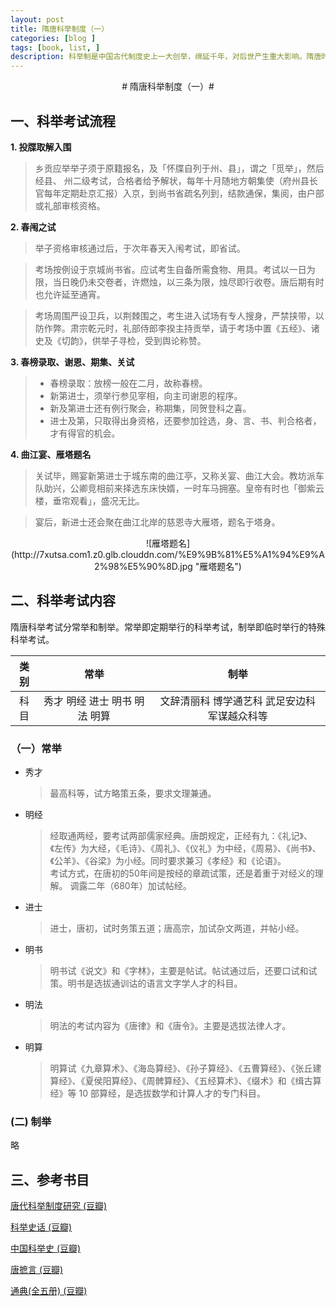 ```yaml
---
layout: post
title: 隋唐科举制度（一）
categories: [blog ]
tags: [book, list, ]
description: 科举制是中国古代制度史上一大创举，绵延千年，对后世产生重大影响。隋唐时期是科举制度的形成与发展初期，是我们了解科举制演变的第一站。
---
```


<center>
# 隋唐科举制度（一）#
</center>

## 一、科举考试流程 ##

**1. 投牒取解入围**
   
> 乡贡应举举子须于原籍报名，及「怀牒自列于州、县」，谓之「觅举」，然后经县、 州二级考试，合格者给予解状，每年十月随地方朝集使（府州县长官每年定期赴京汇报）入京，到尚书省疏名列到，结款通保，集阅，由户部或礼部审核资格。

**2. 春闱之试**

   > 举子资格审核通过后，于次年春天入闱考试，即省试。
     
   > 考场按例设于京城尚书省。应试考生自备所需食物、用具。考试以一日为限，当日晚仍未交卷者，许燃烛，以三条为限，烛尽即行收卷。唐后期有时也允许延至通宵。  
   
   > 考场周围严设卫兵，以荆棘围之，考生进入试场有专人搜身，严禁挟带，以防作弊。肃宗乾元时，礼部侍郎李揆主持贡举，请于考场中置《五经》、诸史及《切韵》，供举子寻检，受到舆论称赞。

**3. 春榜录取、谢恩、期集、关试**  
   > - 春榜录取：放榜一般在二月，故称春榜。  
   > - 新第进士，须举行参见宰相，向主司谢恩的程序。    
   > - 新及第进士还有例行聚会，称期集，同贺登科之喜。  
   > - 进士及第，只取得出身资格，还要参加铨选，身、言、书、判合格者，才有得官的机会。

**4. 曲江宴、雁塔题名**
   > 关试毕，赐宴新第进士于城东南的曲江亭，又称关宴、曲江大会。教坊派车队助兴，公卿竞相前来择选东床快婿，一时车马拥塞。皇帝有时也「御紫云楼，垂帘观看」，盛况无比。  
   
   > 宴后，新进士还会聚在曲江北岸的慈恩寺大雁塔，题名于塔身。  

<center>
 ![雁塔题名](http://7xutsa.com1.z0.glb.clouddn.com/%E9%9B%81%E5%A1%94%E9%A2%98%E5%90%8D.jpg "雁塔题名")
</center>

## 二、科举考试内容 ##

隋唐科举考试分常举和制举。常举即定期举行的科举考试，制举即临时举行的特殊科举考试。

|类别|常举|制举|
|:---:|:---:|:---:|
|科目|秀才 明经 进士 明书 明法 明算|文辞清丽科 博学通艺科 武足安边科 军谋越众科等|

### （一）常举 ###
- 秀才  
  > 最高科等，试方略策五条，要求文理兼通。

- 明经  
  > 经取通两经，要考试两部儒家经典。唐朗规定，正经有九：《礼记》、《左传》为大经，《毛诗》、《周礼》、《仪礼》为中经，《周易》、《尚书》、《公羊》、《谷梁》为小经。同时要求兼习《孝经》和《论语》。  
  > 考试方式，在唐初的50年间是按经的章疏试策，还是着重于对经义的理解。
  > 调露二年（680年）加试帖经。

- 进士  
  > 进士，唐初，试时务策五道；唐高宗，加试杂文两道，并帖小经。  

- 明书  
  > 明书试《说文》和《字林》，主要是帖试。帖试通过后，还要口试和试策。明书是选拔通训诂的语言文字学人才的科目。

- 明法  
  > 明法的考试内容为《唐律》和《唐令》。主要是选拔法律人才。

- 明算  
  > 明算试《九章算术》、《海岛算经》、《孙子算经》、《五曹算经》、《张丘建算经》、《夏侯阳算经》、《周髀算经》、《五经算术》、《缀术》和《缉古算经》等 10 部算经，是选拔数学和计算人才的专门科目。
### (二) 制举 ###
  
略

## 三、参考书目 ##

[唐代科举制度研究 (豆瓣)](https://book.douban.com/subject/4604923/)

[科举史话 (豆瓣)](https://book.douban.com/subject/1151317/)

[中国科举史 (豆瓣)](https://book.douban.com/subject/1176853/)

[唐摭言 (豆瓣)](https://book.douban.com/subject/2365824/)

[通典(全五册) (豆瓣)](https://book.douban.com/subject/1055470/)